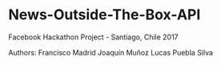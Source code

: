# News-Outside-The-Box-API
Facebook Hackathon Project - Santiago, Chile 2017

Authors:
Francisco Madrid
Joaquín Muñoz
Lucas Puebla Silva

